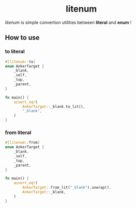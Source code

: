 <div align="center">
    <h1>litenum</h1>
</div>

*litenum* is simple convertion utilities between **literal** and **enum** !

## How to use

### to literal

```rust
#[litenum::to]
enum AnkerTarget {
    _blank,
    _self,
    _top,
    _parent,
}

fn main() {
    assert_eq!(
        AnkerTarget::_blank.to_lit(),
        "_blank",
    )
}
```

### from literal

```rust
#[litenum::from]
enum AnkerTarget {
    _blank,
    _self,
    _top,
    _parent,
}

fn main() {
    assert_eq!(
        AnkerTarget::from_lit("_blank").unwrap(),
        AnkerTarget::_blank,
    )
}
```
